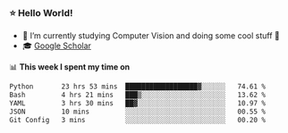 ### ⭐️ Hello World!

<!--
**hologerry/hologerry** is a ✨ _special_ ✨ repository because its `README.md` (this file) appears on your GitHub profile.

Here are some ideas to get you started:

- 🔭 I’m currently working and studying on Computer Vision
- 🌱 I’m currently learning at Peking University
- 💬 Ask me about 
- 📫 How to reach me: E-mail
- 😄 Pronouns: he/his
- ⚡ Fun fact: Music is the Power
-->


- 🔭 I’m currently studying Computer Vision and doing some cool stuff 🤖
- 🎓 [Google Scholar](https://scholar.google.com/citations?user=3ykqW9wAAAAJ&hl=en)


📊 **This week I spent my time on**

<!--START_SECTION:waka-->

```txt
Python       23 hrs 53 mins  ██████████████████▓░░░░░░   74.61 %
Bash         4 hrs 21 mins   ███▒░░░░░░░░░░░░░░░░░░░░░   13.62 %
YAML         3 hrs 30 mins   ██▓░░░░░░░░░░░░░░░░░░░░░░   10.97 %
JSON         10 mins         ░░░░░░░░░░░░░░░░░░░░░░░░░   00.55 %
Git Config   3 mins          ░░░░░░░░░░░░░░░░░░░░░░░░░   00.20 %
```

<!--END_SECTION:waka-->
